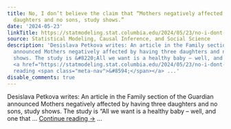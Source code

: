 ```yaml
---
title: No, I don’t believe the claim that “Mothers negatively affected by having three
  daughters and no sons, study shows.”
date: '2024-05-23'
linkTitle: https://statmodeling.stat.columbia.edu/2024/05/23/no-i-dont-believe-the-claim-that-mothers-negatively-affected-by-having-three-daughters-and-no-sons-study-shows/
source: Statistical Modeling, Causal Inference, and Social Science
description: 'Desislava Petkova writes: An article in the Family section of the Guardian
  announced Mothers negatively affected by having three daughters and no sons, study
  shows. The study is &#8220;All we want is a healthy baby – well, and one that &#8230;
  <a href="https://statmodeling.stat.columbia.edu/2024/05/23/no-i-dont-believe-the-claim-that-mothers-negatively-affected-by-having-three-daughters-and-no-sons-study-shows/">Continue
  reading <span class="meta-nav">&#8594;</span></a> ...'
disable_comments: true
---
```

Desislava Petkova writes: An article in the Family section of the Guardian announced Mothers negatively affected by having three daughters and no sons, study shows. The study is &#8220;All we want is a healthy baby – well, and one that &#8230; <a href="https://statmodeling.stat.columbia.edu/2024/05/23/no-i-dont-believe-the-claim-that-mothers-negatively-affected-by-having-three-daughters-and-no-sons-study-shows/">Continue reading <span class="meta-nav">&#8594;</span></a> ...